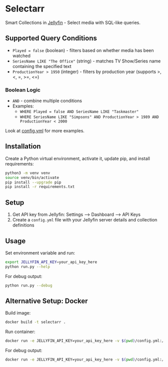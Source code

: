 # Selectarr

Smart Collections in [Jellyfin](https://jellyfin.org/) - Select media with SQL-like queries.

## Supported Query Conditions

- `Played = false` (boolean) - filters based on whether media has been watched
- `SeriesName LIKE "The Office"` (string) - matches TV Show/Series name containing the specified text
- `ProductionYear > 1950` (integer) - filters by production year (supports >, <, =, >=, <=)

### Boolean Logic

- `AND` - combine multiple conditions
- Examples:
  - `WHERE Played = false AND SeriesName LIKE "Taskmaster"`
  - `WHERE SeriesName LIKE "Simpsons" AND ProductionYear > 1989 AND ProductionYear < 2000`

Look at [config.yml](config.yml) for more examples.

## Installation

Create a Python virtual environment, activate it, update pip, and install requirements:

```bash
python3 -m venv venv
source venv/bin/activate
pip install --upgrade pip
pip install -r requirements.txt
```

## Setup

1. Get API key from Jellyfin: Settings --> Dashboard --> API Keys
1. Create a `config.yml` file with your Jellyfin server details and collection definitions

## Usage

Set environment variable and run:

```bash
export JELLYFIN_API_KEY=your_api_key_here
python run.py --help
```

For debug output:

```bash
python run.py --debug
```

## Alternative Setup: Docker

Build image:

```bash
docker build -t selectarr .
```

Run container:

```bash
docker run -e JELLYFIN_API_KEY=your_api_key_here -v $(pwd)/config.yml:/app/config.yml selectarr
```

For debug output:

```bash
docker run -e JELLYFIN_API_KEY=your_api_key_here -v $(pwd)/config.yml:/app/config.yml selectarr --debug
```
